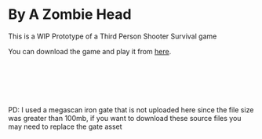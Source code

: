 # By A Zombie Head
This is a WIP Prototype of a Third Person Shooter Survival game

You can download the game and play it from [here](https://vouji.itch.io/by-a-zombie-head).
<br>
<br>
<br>
<br>
<br>
<br>
<br>
PD: I used a megascan iron gate that is not uploaded here since the file size was greater than 100mb, if you want to download these source files you may need to replace the gate asset

